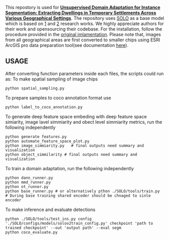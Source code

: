 This repostory is used for [**Unsupervised Domain Adaptation for Instance Segmentation: Extracting Dwellings in Temporary Settlements Across Various Geographical Settings**](https://ieeexplore.ieee.org/document/10363437). The repository uses [SOLO](https://github.com/WXinlong/SOLO) as a base model which is based on [1](https://arxiv.org/pdf/1912.04488) and [2](https://arxiv.org/pdf/2003.10152) research works. We highly appreciate authors for their work and opensourcing their codebase. For the installation, follow the procedure provided in the [original imlamentation](https://github.com/WXinlong/SOLO/blob/master/docs/INSTALL.md). Please note that, images from all geographical areas are first converted to smaller chips using ESRI ArcGIS pro data preparation tool(see documentation [here](https://pro.arcgis.com/en/pro-app/latest/tool-reference/image-analyst/export-training-data-for-deep-learning.htm)). 
## USAGE
After converting function parameters inside each files, the scripts could run as:
To make spatial sampling of image chips
```
python spatial_sampling.py
```
To prepare samples to coco annotation format use
```
python label_to_coco_annotation.py 
```
To generate deep feature space embeding with deep feature space simiarity, image lavel simmiarity and obect level simmiarity metrics, run the following independently

```
python generate features.py
python automate_feature_space_plot.py
python image_simmiarity.py   # final outputs need summary and visualization
python object_simmilarity # final outputs need summary and visualization
```

To train a domain adaptation, run the following independently
```
python dann_runner.py
python mmd_runner.py
python ot_runner.py
python base_runner.py # or alternatively pthon ./SOLO/tools/train.py  # During base training shared encoder should be chnaged to sinle encoder
```
To make inference and evaluate detections
```
python ./SOLO/tools/test_ins.py config './SOLO/configs/models/solov2train_config.py' checkpoint 'path to trained checkpoint' --out 'output path' --eval segm 
python coco_evaluate.py
```

